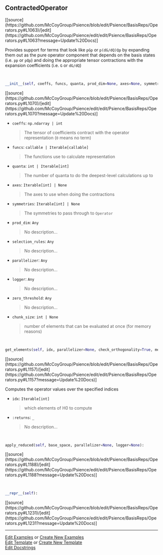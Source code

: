 ## <a id="Psience.BasisReps.Operators.ContractedOperator">ContractedOperator</a> 
<div class="docs-source-link" markdown="1">
[[source](https://github.com/McCoyGroup/Psience/blob/edit/Psience/BasisReps/Operators.py#L1063)/[edit](https://github.com/McCoyGroup/Psience/edit/edit/Psience/BasisReps/Operators.py#L1063?message=Update%20Docs)]
</div>

Provides support for terms that look like `pGp` or `p(dG/dQ)Qp` by
expanding them out as the pure operator component that depends on the basis states (i.e. `pp` or `pQp`)
and doing the appropriate tensor contractions with the expansion coefficients (i.e. `G` or `dG/dQ`)

<a id="Psience.BasisReps.Operators.ContractedOperator.__init__" class="docs-object-method">&nbsp;</a> 
```python
__init__(self, coeffs, funcs, quanta, prod_dim=None, axes=None, symmetries=None, selection_rules=None, selection_rule_steps=None, zero_threshold=1e-14, chunk_size=None, parallelizer=None, logger=None): 
```
<div class="docs-source-link" markdown="1">
[[source](https://github.com/McCoyGroup/Psience/blob/edit/Psience/BasisReps/Operators.py#L1070)/[edit](https://github.com/McCoyGroup/Psience/edit/edit/Psience/BasisReps/Operators.py#L1070?message=Update%20Docs)]
</div>


- `coeffs`: `np.ndarray | int`
    >The tensor of coefficients contract with the operator representation (`0` means no term)
- `funcs`: `callable | Iterable[callable]`
    >The functions use to calculate representation
- `quanta`: `int | Iterable[int]`
    >The number of quanta to do the deepest-level calculations up to
- `axes`: `Iterable[int] | None`
    >The axes to use when doing the contractions
- `symmetries`: `Iterable[int] | None`
    >The symmetries to pass through to `Operator`
- `prod_dim`: `Any`
    >No description...
- `selection_rules`: `Any`
    >No description...
- `parallelizer`: `Any`
    >No description...
- `logger`: `Any`
    >No description...
- `zero_threshold`: `Any`
    >No description...
- `chunk_size`: `int | None`
    >number of elements that can be evaluated at once (for memory reasons)

<a id="Psience.BasisReps.Operators.ContractedOperator.get_elements" class="docs-object-method">&nbsp;</a> 
```python
get_elements(self, idx, parallelizer=None, check_orthogonality=True, memory_constrained=False): 
```
<div class="docs-source-link" markdown="1">
[[source](https://github.com/McCoyGroup/Psience/blob/edit/Psience/BasisReps/Operators.py#L1157)/[edit](https://github.com/McCoyGroup/Psience/edit/edit/Psience/BasisReps/Operators.py#L1157?message=Update%20Docs)]
</div>

Computes the operator values over the specified indices
- `idx`: `Iterable[int]`
    >which elements of H0 to compute
- `:returns`: `_`
    >No description...

<a id="Psience.BasisReps.Operators.ContractedOperator.apply_reduced" class="docs-object-method">&nbsp;</a> 
```python
apply_reduced(self, base_space, parallelizer=None, logger=None): 
```
<div class="docs-source-link" markdown="1">
[[source](https://github.com/McCoyGroup/Psience/blob/edit/Psience/BasisReps/Operators.py#L1188)/[edit](https://github.com/McCoyGroup/Psience/edit/edit/Psience/BasisReps/Operators.py#L1188?message=Update%20Docs)]
</div>

<a id="Psience.BasisReps.Operators.ContractedOperator.__repr__" class="docs-object-method">&nbsp;</a> 
```python
__repr__(self): 
```
<div class="docs-source-link" markdown="1">
[[source](https://github.com/McCoyGroup/Psience/blob/edit/Psience/BasisReps/Operators.py#L1231)/[edit](https://github.com/McCoyGroup/Psience/edit/edit/Psience/BasisReps/Operators.py#L1231?message=Update%20Docs)]
</div>



___

[Edit Examples](https://github.com/McCoyGroup/Psience/edit/gh-pages/ci/examples/ci/docs/Psience/BasisReps/Operators/ContractedOperator.md) or 
[Create New Examples](https://github.com/McCoyGroup/Psience/new/gh-pages/?filename=ci/examples/ci/docs/Psience/BasisReps/Operators/ContractedOperator.md) <br/>
[Edit Template](https://github.com/McCoyGroup/Psience/edit/gh-pages/ci/docs/ci/docs/Psience/BasisReps/Operators/ContractedOperator.md) or 
[Create New Template](https://github.com/McCoyGroup/Psience/new/gh-pages/?filename=ci/docs/templates/ci/docs/Psience/BasisReps/Operators/ContractedOperator.md) <br/>
[Edit Docstrings](https://github.com/McCoyGroup/Psience/edit/edit/Psience/BasisReps/Operators.py#L1063?message=Update%20Docs)